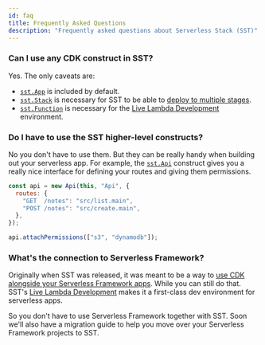 ```yaml
---
id: faq
title: Frequently Asked Questions
description: "Frequently asked questions about Serverless Stack (SST)"
---
```


### Can I use any CDK construct in SST?

Yes. The only caveats are:

- [`sst.App`](constructs/App.md) is included by default.
- [`sst.Stack`](constructs/Stack.md) is necessary for SST to be able to [deploy to multiple stages](deploying-your-app.md#deploying-to-a-stage).
- [`sst.Function`](constructs/Function.md) is necessary for the [Live Lambda Development](live-lambda-development.md) environment.

### Do I have to use the SST higher-level constructs?

No you don't have to use them. But they can be really handy when building out your serverless app. For example, the [`sst.Api`](constructs/Api.md) construct gives you a really nice interface for defining your routes and giving them permissions.

```js
const api = new Api(this, "Api", {
  routes: {
    "GET  /notes": "src/list.main",
    "POST /notes": "src/create.main",
  },
});

api.attachPermissions(["s3", "dynamodb"]);
```

### What's the connection to Serverless Framework?

Originally when SST was released, it was meant to be a way to [use CDK alongside your Serverless Framework apps](https://serverless-stack.com/chapters/using-aws-cdk-with-serverless-framework.html). While you can still do that. SST's [Live Lambda Development](live-lambda-development.md) makes it a first-class dev environment for serverless apps.

So you don't have to use Serverless Framework together with SST. Soon we'll also have a migration guide to help you move over your Serverless Framework projects to SST.
